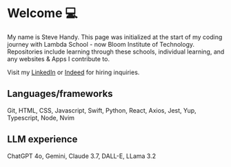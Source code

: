 # Welcome 💻

My name is Steve Handy. This page was initialized at the start of my coding journey with Lambda School - now Bloom Institute of Technology. Repositories include learning through these schools, individual learning, and any websites & Apps I contribute to.

Visit my [LinkedIn](www.linkedin.com/in/k1nghandy) or [Indeed](https://profile.indeed.com/p/stephenh-uaweqfx) for hiring inquiries.

## Languages/frameworks
  Git,
  HTML,
  CSS,
  Javascript,
  Swift,
  Python,
  React,
  Axios,
  Jest,
  Yup,
  Typescript,
  Node, 
  Nvim

## LLM experience
  ChatGPT 4o,
  Gemini,
  Claude 3.7,
  DALL-E,
  LLama 3.2

